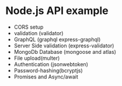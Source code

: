 # Node.js API example

* CORS setup
* validation (validator)
* GraphQL (graphql express-graphql)
* Server Side validation (express-validator)
* MongoDb Database (mongoose and atlas)
* File upload(multer)
* Authentication (jsonwebtoken)
* Password-hashing(bcryptjs)
* Promises and Async/await
  